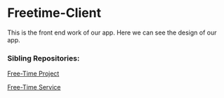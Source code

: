 # Freetime-Client
This is the front end work of our app. Here we can see the design of our app.

### Sibling Repositories:
[Free-Time Project](https://github.com/calvin-cs262-fall2020-teamD/freetime-project)

[Free-Time Service](https://github.com/calvin-cs262-fall2020-teamD/freetime-service)
